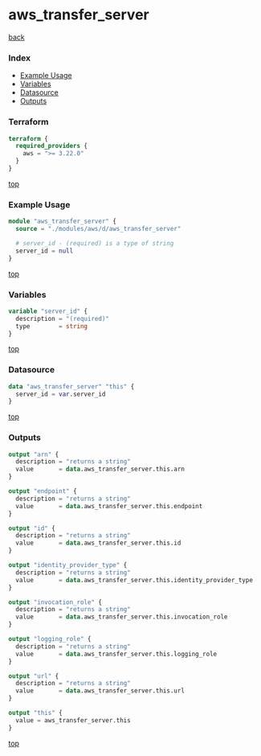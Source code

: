 # aws_transfer_server

[back](../aws.md)

### Index

- [Example Usage](#example-usage)
- [Variables](#variables)
- [Datasource](#datasource)
- [Outputs](#outputs)

### Terraform

```terraform
terraform {
  required_providers {
    aws = ">= 3.22.0"
  }
}
```

[top](#index)

### Example Usage

```terraform
module "aws_transfer_server" {
  source = "./modules/aws/d/aws_transfer_server"

  # server_id - (required) is a type of string
  server_id = null
}
```

[top](#index)

### Variables

```terraform
variable "server_id" {
  description = "(required)"
  type        = string
}
```

[top](#index)

### Datasource

```terraform
data "aws_transfer_server" "this" {
  server_id = var.server_id
}
```

[top](#index)

### Outputs

```terraform
output "arn" {
  description = "returns a string"
  value       = data.aws_transfer_server.this.arn
}

output "endpoint" {
  description = "returns a string"
  value       = data.aws_transfer_server.this.endpoint
}

output "id" {
  description = "returns a string"
  value       = data.aws_transfer_server.this.id
}

output "identity_provider_type" {
  description = "returns a string"
  value       = data.aws_transfer_server.this.identity_provider_type
}

output "invocation_role" {
  description = "returns a string"
  value       = data.aws_transfer_server.this.invocation_role
}

output "logging_role" {
  description = "returns a string"
  value       = data.aws_transfer_server.this.logging_role
}

output "url" {
  description = "returns a string"
  value       = data.aws_transfer_server.this.url
}

output "this" {
  value = aws_transfer_server.this
}
```

[top](#index)